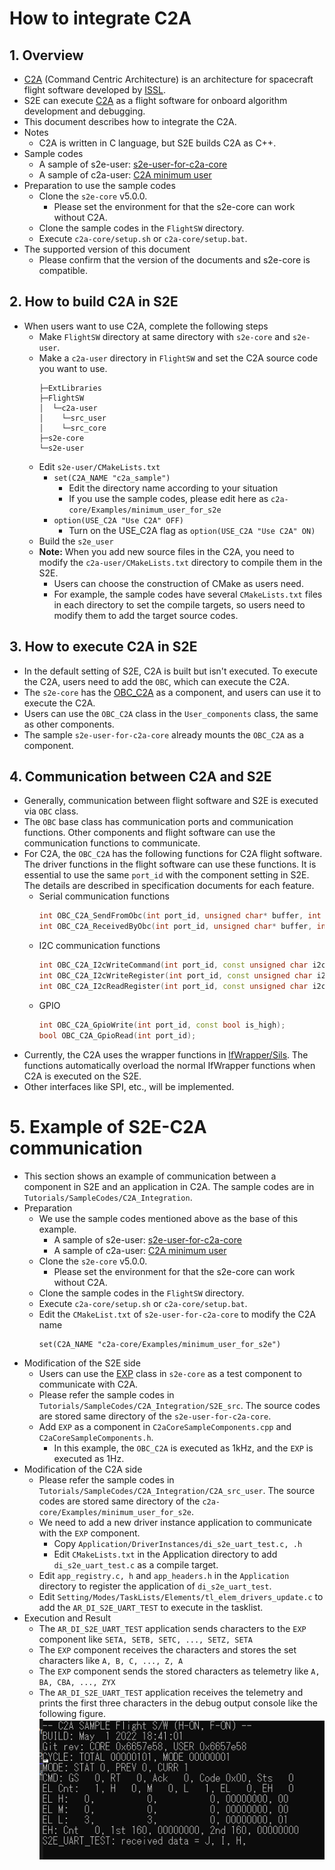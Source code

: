 # How to integrate C2A

## 1.  Overview
- [C2A](https://github.com/ut-issl/c2a-core) (Command Centric Architecture) is an architecture for spacecraft flight software developed by [ISSL](https://www.space.t.u-tokyo.ac.jp/nlab/index.html).
- S2E can execute [C2A](https://github.com/ut-issl/c2a-core) as a flight software for onboard algorithm development and debugging.
- This document describes how to integrate the C2A.
- Notes
  - C2A is written in C language, but S2E builds C2A as C++.
- Sample codes
  - A sample of s2e-user: [s2e-user-for-c2a-core](https://github.com/ut-issl/s2e-user-for-c2a-core)
  - A sample of c2a-user: [C2A minimum user](https://github.com/ut-issl/c2a-core/tree/develop/Examples/minimum_user_for_s2e)
- Preparation to use the sample codes
  - Clone the `s2e-core` v5.0.0.
    - Please set the environment for that the s2e-core can work without C2A.
  - Clone the sample codes in the `FlightSW` directory.
  - Execute `c2a-core/setup.sh` or `c2a-core/setup.bat`.
- The supported version of this document
  - Please confirm that the version of the documents and s2e-core is compatible.

## 2. How to build C2A in S2E
- When users want to use C2A, complete the following steps
  - Make `FlightSW` directory at same directory with `s2e-core` and `s2e-user`.
  - Make a `c2a-user` directory in `FlightSW` and set the C2A source code you want to use.
    ```
    ├─ExtLibraries
    ├─FlightSW
    │  └─c2a-user
    │    └─src_user
    │    └─src_core
    ├─s2e-core
    └─s2e-user
    ```
  - Edit `s2e-user/CMakeLists.txt`
    - `set(C2A_NAME "c2a_sample")`
      - Edit the directory name according to your situation
      - If you use the sample codes, please edit here as `c2a-core/Examples/minimum_user_for_s2e`
    - `option(USE_C2A "Use C2A" OFF)`
      - Turn on the USE_C2A flag as `option(USE_C2A "Use C2A" ON)`
  - Build the `s2e_user`
  - **Note:** When you add new source files in the C2A, you need to modify the `c2a-user/CMakeLists.txt` directory to compile them in the S2E.
    - Users can choose the construction of CMake as users need.
    - For example, the sample codes have several `CMakeLists.txt` files in each directory to set the compile targets, so users need to modify them to add the target source codes.


## 3. How to execute C2A in S2E
- In the default setting of S2E, C2A is built but isn't executed. To execute the C2A, users need to add the `OBC`, which can execute the C2A.
- The `s2e-core` has the [OBC_C2A](https://github.com/ut-issl/s2e-core/blob/develop/src/Component/CDH/OBC_C2A.cpp) as a component, and users can use it to execute the C2A.
- Users can use the `OBC_C2A` class in the `User_components` class, the same as other components.
- The sample `s2e-user-for-c2a-core` already mounts the `OBC_C2A` as a component.


## 4. Communication between C2A and S2E
- Generally, communication between flight software and S2E is executed via `OBC` class.
- The `OBC` base class has communication ports and communication functions. Other components and flight software can use the communication functions to communicate.
- For C2A, the `OBC_C2A` has the following functions for C2A flight software. The driver functions in the flight software can use these functions. It is essential to use the same `port_id` with the component setting in S2E. The details are described in specification documents for each feature. 
  - Serial communication functions
    ```cpp
    int OBC_C2A_SendFromObc(int port_id, unsigned char* buffer, int offset, int count);
    int OBC_C2A_ReceivedByObc(int port_id, unsigned char* buffer, int offset, int count);
    ```
  - I2C communication functions
    ```cpp
    int OBC_C2A_I2cWriteCommand(int port_id, const unsigned char i2c_addr, const unsigned char* data, const unsigned char len);
    int OBC_C2A_I2cWriteRegister(int port_id, const unsigned char i2c_addr, const unsigned char* data, const unsigned char len);
    int OBC_C2A_I2cReadRegister(int port_id, const unsigned char i2c_addr, unsigned char* data, const unsigned char len);
    ```
  - GPIO
    ```cpp
    int OBC_C2A_GpioWrite(int port_id, const bool is_high);
    bool OBC_C2A_GpioRead(int port_id);
    ```
- Currently, the C2A uses the wrapper functions in [IfWrapper/Sils](https://github.com/ut-issl/c2a-core/tree/develop/Examples/minimum_user_for_s2e/src/src_user/IfWrapper/Sils). The functions automatically overload the normal IfWrapper functions when C2A is executed on the S2E.
- Other interfaces like SPI, etc., will be implemented.


# 5. Example of S2E-C2A communication
- This section shows an example of communication between a component in S2E and an application in C2A. The sample codes are in `Tutorials/SampleCodes/C2A_Integration`.
- Preparation
  - We use the sample codes mentioned above as the base of this example.
    - A sample of s2e-user: [s2e-user-for-c2a-core](https://github.com/ut-issl/s2e-user-for-c2a-core)
    - A sample of c2a-user: [C2A minimum user](https://github.com/ut-issl/c2a-core/tree/develop/Examples/minimum_user_for_s2e)
  - Clone the `s2e-core` v5.0.0.
    - Please set the environment for that the s2e-core can work without C2A.
  - Clone the sample codes in the `FlightSW` directory.
  - Execute `c2a-core/setup.sh` or `c2a-core/setup.bat`.
  - Edit the `CMakeList.txt` of `s2e-user-for-c2a-core` to modify the C2A name
    ```
    set(C2A_NAME "c2a-core/Examples/minimum_user_for_s2e")
    ```
- Modification of the S2E side
  - Users can use the [EXP](https://github.com/ut-issl/s2e-core/blob/develop/src/Component/Abstract/EXP.h) class in `s2e-core` as a test component to communicate with C2A.
  - Please refer the sample codes in `Tutorials/SampleCodes/C2A_Integration/S2E_src`. The source codes are stored same directory of the `s2e-user-for-c2a-core`.
  - Add `EXP` as a component in `C2aCoreSampleComponents.cpp` and `C2aCoreSampleComponents.h`.
    - In this example, the `OBC_C2A` is executed as 1kHz, and the `EXP` is executed as 1Hz.
 - Modification of the C2A side
   - Please refer the sample codes in `Tutorials/SampleCodes/C2A_Integration/C2A_src_user`. The source codes are stored same directory of the `c2a-core/Examples/minimum_user_for_s2e`.
   - We need to add a new driver instance application to communicate with the `EXP` component.
     - Copy `Application/DriverInstances/di_s2e_uart_test.c, .h`
     - Edit `CMakeLists.txt` in the Application directory to add `di_s2e_uart_test.c` as a compile target.
   - Edit `app_registry.c, h` and `app_headers.h` in the `Application` directory to register the application of `di_s2e_uart_test`.
   - Edit `Setting/Modes/TaskLists/Elements/tl_elem_drivers_update.c` to add the `AR_DI_S2E_UART_TEST` to execute in the tasklist.
- Execution and Result
  - The `AR_DI_S2E_UART_TEST` application sends characters to the `EXP` component like `SETA, SETB, SETC, ..., SETZ, SETA`
  - The `EXP` component receives the characters and stores the set characters like `A, B, C, ..., Z, A`
  - The `EXP` component sends the stored characters as telemetry like `A, BA, CBA, ..., ZYX`
  - The `AR_DI_S2E_UART_TEST` application receives the telemetry and prints the first three characters in the debug output console like the following figure.
    ![](./figs/C2aCommunicationConfirmation.png)

